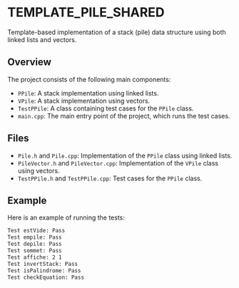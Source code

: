 # TEMPLATE_PILE_SHARED

Template-based implementation of a stack (pile) data structure using both linked lists and vectors.

## Overview

The project consists of the following main components:
- `PPile`: A stack implementation using linked lists.
- `VPile`: A stack implementation using vectors.
- `TestPPile`: A class containing test cases for the `PPile` class.
- `main.cpp`: The main entry point of the project, which runs the test cases.

## Files

- `Pile.h` and `Pile.cpp`: Implementation of the `PPile` class using linked lists.
- `PileVector.h` and `PileVector.cpp`: Implementation of the `VPile` class using vectors.
- `TestPPile.h` and `TestPPile.cpp`: Test cases for the `PPile` class.


## Example

Here is an example of running the tests:

```sh
Test estVide: Pass
Test empile: Pass
Test depile: Pass
Test sommet: Pass
Test affiche: 2 1 
Test invertStack: Pass
Test isPalindrome: Pass
Test checkEquation: Pass